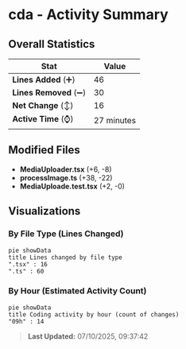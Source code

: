 # cda - Activity Summary 

## Overall Statistics

| Stat                   | Value                                                             |
| ---------------------- | ----------------------------------------------------------------- |
| **Lines Added** (➕)   | 46                                          |
| **Lines Removed** (➖) | 30                                        |
| **Net Change** (↕)    | 16                |
| **Active Time** (⌚)   | 27 minutes |


## Modified Files
- **MediaUploader.tsx** (+6, -8)
- **processImage.ts** (+38, -22)
- **MediaUploade.test.tsx** (+2, -0)

## Visualizations

### By File Type (Lines Changed)

```mermaid
pie showData
title Lines changed by file type
".tsx" : 16
".ts" : 60
```

### By Hour (Estimated Activity Count)

```mermaid
pie showData
title Coding activity by hour (count of changes)
"09h" : 14
```


> **Last Updated:** 07/10/2025, 09:37:42